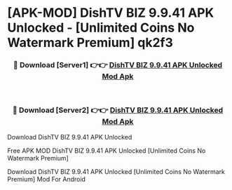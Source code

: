 # [APK-MOD] DishTV BIZ 9.9.41 APK Unlocked - [Unlimited Coins No Watermark Premium] qk2f3



<div align="center">
<h3>🔴 Download [Server1] 👉👉 <a href="https://momento.my/?title=DishTV_BIZ_9.9.41_APK_Unlocked">DishTV BIZ 9.9.41 APK Unlocked Mod Apk</a></h3><br>

<h3>🔴 Download [Server2] 👉👉 <a href="https://momento.my/?title=DishTV_BIZ_9.9.41_APK_Unlocked">DishTV BIZ 9.9.41 APK Unlocked Mod Apk</a></h3>
</div>



Download DishTV BIZ 9.9.41 APK Unlocked 

Free APK MOD DishTV BIZ 9.9.41 APK Unlocked [Unlimited Coins No Watermark Premium]

Download DishTV BIZ 9.9.41 APK Unlocked [Unlimited Coins No Watermark Premium] Mod For Android
